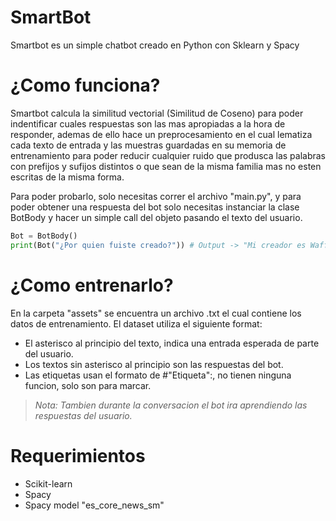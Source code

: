 # SmartBot
Smartbot es un simple chatbot creado en Python con Sklearn y Spacy

# ¿Como funciona?
Smartbot calcula la similitud vectorial (Similitud de Coseno) para poder indentificar
cuales respuestas son las mas apropiadas a la hora de responder, ademas de ello hace un
preprocesamiento en el cual lematiza cada texto de entrada y las muestras guardadas en su
memoria de entrenamiento para poder reducir cualquier ruido que produsca las palabras con
prefijos y sufijos distintos o que sean de la misma familia mas no esten escritas de la
misma forma.

Para poder probarlo, solo necesitas correr el archivo "main.py", y para poder obtener una
respuesta del bot solo necesitas instanciar la clase BotBody y hacer un simple call del
objeto pasando el texto del usuario.

```python
Bot = BotBody()
print(Bot("¿Por quien fuiste creado?")) # Output -> "Mi creador es WaffleFitoi"
```

# ¿Como entrenarlo?
En la carpeta "assets" se encuentra un archivo .txt el cual contiene los datos de entrenamiento.
El dataset utiliza el siguiente format:
- El asterisco al principio del texto, indica una entrada esperada de parte del usuario.
- Los textos sin asterisco al principio son las respuestas del bot.
- Las etiquetas usan el formato de #"Etiqueta":, no tienen ninguna funcion, solo son para marcar.

> *Nota: Tambien durante la conversacion el bot ira aprendiendo las respuestas del usuario.*

# Requerimientos
- Scikit-learn
- Spacy
- Spacy model "es_core_news_sm"
